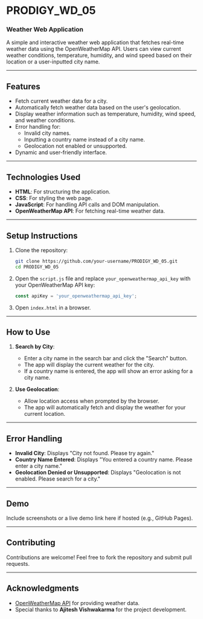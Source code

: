 # PRODIGY_WD_05

### Weather Web Application

A simple and interactive weather web application that fetches real-time weather data using the OpenWeatherMap API. Users can view current weather conditions, temperature, humidity, and wind speed based on their location or a user-inputted city name.

---

## Features
- Fetch current weather data for a city.
- Automatically fetch weather data based on the user's geolocation.
- Display weather information such as temperature, humidity, wind speed, and weather conditions.
- Error handling for:
  - Invalid city names.
  - Inputting a country name instead of a city name.
  - Geolocation not enabled or unsupported.
- Dynamic and user-friendly interface.

---

## Technologies Used
- **HTML**: For structuring the application.
- **CSS**: For styling the web page.
- **JavaScript**: For handling API calls and DOM manipulation.
- **OpenWeatherMap API**: For fetching real-time weather data.

---

## Setup Instructions
1. Clone the repository:
   ```bash
   git clone https://github.com/your-username/PRODIGY_WD_05.git
   cd PRODIGY_WD_05
   ```
2. Open the `script.js` file and replace `your_openweathermap_api_key` with your OpenWeatherMap API key:
   ```javascript
   const apiKey = 'your_openweathermap_api_key';
   ```
3. Open `index.html` in a browser.

---

## How to Use
1. **Search by City**:
   - Enter a city name in the search bar and click the "Search" button.
   - The app will display the current weather for the city.
   - If a country name is entered, the app will show an error asking for a city name.

2. **Use Geolocation**:
   - Allow location access when prompted by the browser.
   - The app will automatically fetch and display the weather for your current location.

---

## Error Handling
- **Invalid City**: Displays "City not found. Please try again."
- **Country Name Entered**: Displays "You entered a country name. Please enter a city name."
- **Geolocation Denied or Unsupported**: Displays "Geolocation is not enabled. Please search for a city."

---

## Demo
Include screenshots or a live demo link here if hosted (e.g., GitHub Pages).

---

## Contributing
Contributions are welcome! Feel free to fork the repository and submit pull requests.


---

## Acknowledgments
- [OpenWeatherMap API](https://openweathermap.org/) for providing weather data.
- Special thanks to **Ajitesh Vishwakarma** for the project development.


